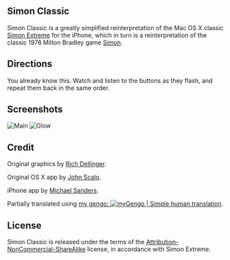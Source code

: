 ## Simon Classic

Simon Classic is a greatly simplified reinterpretation of the Mac OS X classic [Simon Extreme](http://richd.com/simon/) for the iPhone, which in turn is a reinterpretation of the classic 1978 Milton Bradley game [Simon](http://en.wikipedia.org/wiki/Simon_(game)).

## Directions
You already know this. Watch and listen to the buttons as they flash, and repeat them back in the same order.

## Screenshots
![Main](http://cloud.github.com/downloads/msanders/Simon-Asserts/screenshot-main.png)
![Glow](http://cloud.github.com/downloads/msanders/Simon-Asserts/screenshot-glow.png)

## Credit

Original graphics by [Rich Dellinger](http://richd.com).

Original OS X app by [John Scalo](http://lumacode.com).

iPhone app by [Michael Sanders](http://github.com/msanders).

Partially translated using [my gengo: ![myGengo | Simple human translation](http://ogneg.com/images/banners/affiliate/150x38_1.gif)](http://mygengo.com/a/d7bb3).

## License

Simon Classic is released under the terms of the [Attribution-NonCommercial-ShareAlike](http://creativecommons.org/licenses/by-nc-sa/1.0/) license, in accordance with Simon Extreme.
